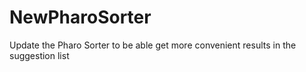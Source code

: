 # NewPharoSorter

Update the Pharo Sorter to be able get more convenient results in the suggestion list
